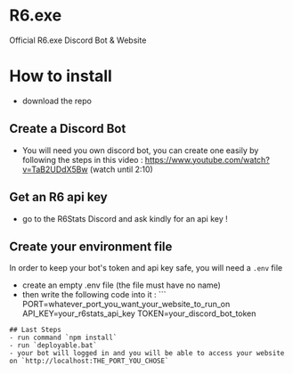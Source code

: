 # R6.exe
Official R6.exe Discord Bot & Website

# How to install
 - download the repo
## Create a Discord Bot
 - You will need you own discord bot, you can create one easily by following the steps in this video : https://www.youtube.com/watch?v=TaB2UDdX5Bw (watch until 2:10)
## Get an R6 api key
 - go to the R6Stats Discord and ask kindly for an api key !
## Create your environment file
In order to keep your bot's token and api key safe, you will need a `.env` file
 - create an empty .env file (the file must have no name)
 - then write the following code into it : ```
 PORT=whatever_port_you_want_your_website_to_run_on
 API_KEY=your_r6stats_api_key
 TOKEN=your_discord_bot_token
 ```
 ## Last Steps
 - run command `npm install`
 - run `deployable.bat`
 - your bot will logged in and you will be able to access your website on `http://localhost:THE_PORT_YOU_CHOSE`
